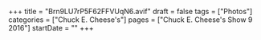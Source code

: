+++
title = "Brn9LU7rP5F62FFVUqN6.avif"
draft = false
tags = ["Photos"]
categories = ["Chuck E. Cheese's"]
pages = ["Chuck E. Cheese's Show 9 2016"]
startDate = ""
+++
